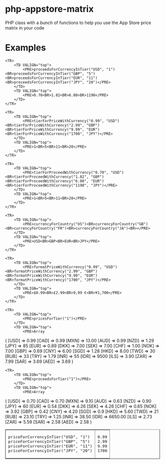 php-appstore-matrix
===================

PHP class with a bunch of functions to help you use the App Store price matrix in your code

<h1>Examples </h1>

<TABLE BORDER="1" CELLPADDING="10">
	<TR>
		<TD VALIGN="top">
			<PRE>priceForCurrencyInTier("USD", "1")<BR>priceForCurrencyInTier("GBP", "5")<BR>priceForCurrencyInTier("EUR", "11")<BR>priceForCurrencyInTier("JPY", "20")</PRE>
		</TD>
		<TD VALIGN="top">
			<PRE>0.99<BR>2.99<BR>9.99<BR>1700</PRE>
		</TD>
	</TR>
	
	<TR>
		<TD VALIGN="top">
			<PRE>proceedsForCurrencyInTier("USD", "1")<BR>proceedsForCurrencyInTier("GBP", "5")<BR>proceedsForCurrencyInTier("EUR", "11")<BR>proceedsForCurrencyInTier("JPY", "20")</PRE>
		</TD>
		<TD VALIGN="top">
			<PRE>0.70<BR>1.82<BR>6.08<BR>1190</PRE>
		</TD>
	</TR>
	
	<TR>
		<TD VALIGN="top">
			<PRE>tierForPriceWithCurrency("0.99", "USD")<BR>tierForPriceWithCurrency("2.99", "GBP")<BR>tierForPriceWithCurrency("9.99", "EUR")<BR>tierForPriceWithCurrency("1700", "JPY")</PRE>
		</TD>
		<TD VALIGN="top">
			<PRE>1<BR>5<BR>11<BR>20</PRE>
		</TD>
	</TR>
	
	<TR>
		<TD VALIGN="top">
			<PRE>tierForProceedWithCurrency("0.70", "USD")<BR>tierForProceedWithCurrency("1.82", "GBP")<BR>tierForProceedWithCurrency("6.08", "EUR")<BR>tierForProceedWithCurrency("1190", "JPY")</PRE>
		</TD>
		<TD VALIGN="top">
			<PRE>1<BR>5<BR>11<BR>20</PRE>
		</TD>
	</TR>
	
	<TR>
		<TD VALIGN="top">
			<PRE>currencyForCountry("US")<BR>currencyForCountry("GB")<BR>currencyForCountry("FR")<BR>currencyForCountry("JA")<BR></PRE>
		</TD>
		<TD VALIGN="top">
			<PRE>USD<BR>GBP<BR>EUR<BR>JPY</PRE>
		</TD>
	</TR>
	
	<TR>
		<TD VALIGN="top">
			<PRE>formatPriceWithCurrency("0.99", "USD")<BR>formatPriceWithCurrency("2.99", "GBP")<BR>formatPriceWithCurrency("9.99", "EUR")<BR>formatPriceWithCurrency("1700", "JPY")</PRE>
		</TD>
		<TD VALIGN="top">
			<PRE>$0.99<BR>£2.99<BR>9,99 €<BR>¥1,700</PRE>
		</TD>
	</TR>
	
	<TR>
		<TD VALIGN="top">
			<PRE>pricesForTier("1")</PRE>
		</TD>
		<TD VALIGN="top">
			<PRE>Array
(
    [USD] => 0.99
    [CAD] => 0.99
    [MXN] => 13.00
    [AUD] => 0.99
    [NZD] => 1.29
    [JPY] => 85
    [EUR] => 0.89
    [DKK] => 7.00
    [SEK] => 7.00
    [CHF] => 1.00
    [NOK] => 7.00
    [GBP] => 0.69
    [CNY] => 6.00
    [SGD] => 1.28
    [HKD] => 8.00
    [TWD] => 30
    [RUB] => 33
    [TRY] => 1.79
    [INR] => 55
    [IDR] => 9500
    [ILS] => 3.90
    [ZAR] => 7.99
    [SAR] => 3.69
    [AED] => 3.69
)
</PRE>
		</TD>
	</TR>
	
	<TR>
		<TD VALIGN="top">
			<PRE>proceedsForTier("1")</PRE>
		</TD>
		<TD VALIGN="top">
			<PRE>Array
(
    [USD] => 0.70
    [CAD] => 0.70
    [MXN] => 9.10
    [AUD] => 0.63
    [NZD] => 0.90
    [JPY] => 60
    [EUR] => 0.54
    [DKK] => 4.26
    [SEK] => 4.26
    [CHF] => 0.65
    [NOK] => 3.92
    [GBP] => 0.42
    [CNY] => 4.20
    [SGD] => 0.9
    [HKD] => 5.60
    [TWD] => 21
    [RUB] => 23.10
    [TRY] => 1.25
    [INR] => 38.50
    [IDR] => 6650.00
    [ILS] => 2.73
    [ZAR] => 5.59
    [SAR] => 2.58
    [AED] => 2.58
)
</PRE>
		</TD>
	</TR>
</TABLE>
